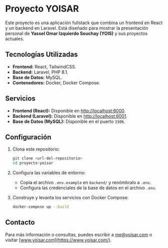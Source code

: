 # Proyecto YOISAR

Este proyecto es una aplicación fullstack que combina un frontend en React y un backend en Laravel. Está diseñado para mostrar la presentación personal de **Yassel Omar Izquierdo Souchay (YOIS)** y sus proyectos actuales.

## Tecnologías Utilizadas

- **Frontend:** React, TailwindCSS.
- **Backend:** Laravel, PHP 8.1.
- **Base de Datos:** MySQL.
- **Contenedores:** Docker, Docker Compose.

## Servicios

- **Frontend (React):** Disponible en [http://localhost:6000](http://localhost:6000).
- **Backend (Laravel):** Disponible en [http://localhost:6001](http://localhost:6001).
- **Base de Datos (MySQL):** Disponible en el puerto `3306`.

## Configuración

1. Clona este repositorio:
   ```bash
   git clone <url-del-repositorio>
   cd proyecto-yoisar
   ```

2. Configura las variables de entorno:
   - Copia el archivo `.env.example` en `backend/` y renómbralo a `.env`.
   - Configura las credenciales de la base de datos en el archivo `.env`.

3. Construye y levanta los servicios con Docker Compose:
   ```bash
   docker-compose up --build
   ```

## Contacto

Para más información o consultas, puedes escribir a [me@yoisar.com](mailto:me@yoisar.com) o visitar [www.yoisar.com](https://www.yoisar.com/).
